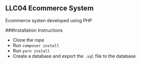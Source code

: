 ## LLC04 Ecommerce System

Ecommerce systen developed using PHP

###Installation Instructions

- Clone the rope
- Run `composer install`
- Run `yarn install`
- Create a database and export the `.sql` file to the database